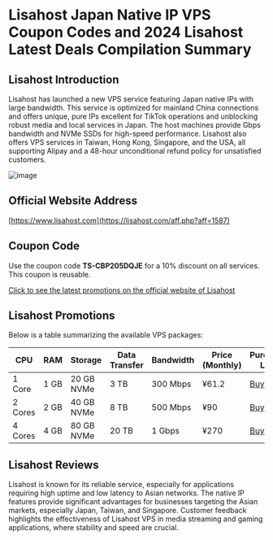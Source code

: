 # Lisahost Japan Native IP VPS Coupon Codes and 2024 Lisahost Latest Deals Compilation Summary

## Lisahost Introduction

Lisahost has launched a new VPS service featuring Japan native IPs with large bandwidth. This service is optimized for mainland China connections and offers unique, pure IPs excellent for TikTok operations and unblocking robust media and local services in Japan. The host machines provide Gbps bandwidth and NVMe SSDs for high-speed performance. Lisahost also offers VPS services in Taiwan, Hong Kong, Singapore, and the USA, all supporting Alipay and a 48-hour unconditional refund policy for unsatisfied customers.

![image](https://github.com/nl7857015/Lisahost/assets/167837708/2ee231dc-0e5b-4224-8308-6097cf41098a)

## Official Website Address

[https://www.lisahost.com](https://lisahost.com/aff.php?aff=1587)

## Coupon Code

Use the coupon code **TS-CBP205DQJE** for a 10% discount on all services. This coupon is reusable.

[Click to see the latest promotions on the official website of Lisahost](https://lisahost.com/aff.php?aff=1587)

## Lisahost Promotions

Below is a table summarizing the available VPS packages:

| CPU | RAM | Storage  | Data Transfer | Bandwidth | Price (Monthly) | Purchase Link |
|-----|-----|----------|---------------|-----------|-----------------|---------------|
| 1 Core | 1 GB  | 20 GB NVMe | 3 TB          | 300 Mbps | ¥61.2           | [Buy Now](https://lisahost.com/aff.php?aff=1587) |
| 2 Cores| 2 GB  | 40 GB NVMe | 8 TB          | 500 Mbps | ¥90             | [Buy Now](https://lisahost.com/aff.php?aff=1587) |
| 4 Cores| 4 GB  | 80 GB NVMe | 20 TB         | 1 Gbps   | ¥270            | [Buy Now](https://lisahost.com/aff.php?aff=1587) |

## Lisahost Reviews

Lisahost is known for its reliable service, especially for applications requiring high uptime and low latency to Asian networks. The native IP features provide significant advantages for businesses targeting the Asian markets, especially Japan, Taiwan, and Singapore. Customer feedback highlights the effectiveness of Lisahost VPS in media streaming and gaming applications, where stability and speed are crucial.
